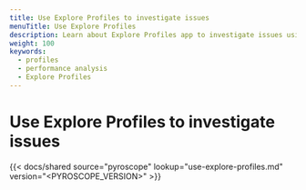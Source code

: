 ```yaml
---
title: Use Explore Profiles to investigate issues
menuTitle: Use Explore Profiles
description: Learn about Explore Profiles app to investigate issues using your profiling data.
weight: 100
keywords:
  - profiles
  - performance analysis
  - Explore Profiles
---
```


# Use Explore Profiles to investigate issues

[//]: # 'Introduction to Explore Profiles.'
[//]: # 'This content is located in /pyroscope/docs/sources/shared/intro/use-explore-profiles.md'

{{< docs/shared source="pyroscope" lookup="use-explore-profiles.md" version="<PYROSCOPE_VERSION>" >}}